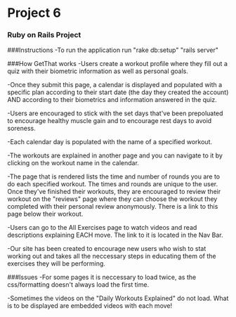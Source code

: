 # Project 6
### Ruby on Rails Project

###Instructions
-To run the application run 
"rake db:setup"
"rails server"


###How GetThat  works
-Users create a workout profile where they fill out a quiz with their biometric information as well as personal goals.

-Once they submit this page, a calendar is displayed and populated with a specific plan according to their start date (the day they created the account) AND according to their biometrics and information answered in the quiz.

-Users are encouraged to stick with the set days that've been prepoluated to encourage healthy muscle gain and to encourage rest days to avoid soreness. 

-Each calendar day is populated with the name of a specified workout.

-The workouts are explained in another page and you can navigate to it by clicking on the workout name in the calendar.

-The page that is rendered lists the time and number of rounds you are to do each specified workout. The times and rounds are unique to the user. Once they've finished their workouts, they are encouraged to review their workout on the "reviews" page where they can choose the workout they completed with their personal review anonymously. There is a link to this page below their workout.

-Users can go to the All Exercises page to watch videos and read descriptions explaining EACH move. The link to it is located in the Nav Bar.   

-Our site has been created to encourage new users who wish to stat working out and takes all the neccessary steps in educating them of the exercises they will be performing.  

###Issues
-For some pages it is neccessary to load twice, as the css/formatting doesn't always load the first time.  

-Sometimes the videos on the "Daily Workouts Explained" do not load.  What is to be displayed are embedded videos with each move! 

